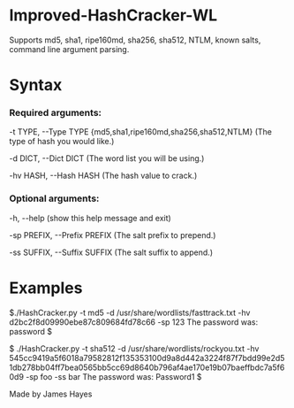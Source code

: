 # Improved-HashCracker-WL
Supports md5, sha1, ripe160md, sha256, sha512, NTLM, known salts, command line argument parsing.


# Syntax 


### Required arguments:

-t TYPE, --Type TYPE    {md5,sha1,ripe160md,sha256,sha512,NTLM}
                        (The type of hash you would like.)

-d DICT, --Dict DICT  (The word list you will be using.)

-hv HASH, --Hash HASH
                        (The hash value to crack.)

### Optional arguments:
  -h, --help            (show this help message and exit)
  
  
  -sp PREFIX, --Prefix PREFIX
                        (The salt prefix to prepend.)
 
  -ss SUFFIX, --Suffix SUFFIX
                        (The salt suffix to append.)

# Examples


$./HashCracker.py -t md5 -d /usr/share/wordlists/fasttrack.txt -hv d2bc2f8d09990ebe87c809684fd78c66 -sp 123
The password was: password
$




$ ./HashCracker.py -t sha512 -d /usr/share/wordlists/rockyou.txt -hv 545cc9419a5f6018a79582812f135353100d9a8d442a3224f87f7bdd99e2d51db278bb04ff7bea0565bb5cc69d8640b796af4ae170e19b07baeffbdc7a5f60d9 -sp foo -ss bar
The password was: Password1
$ 

Made by James Hayes
